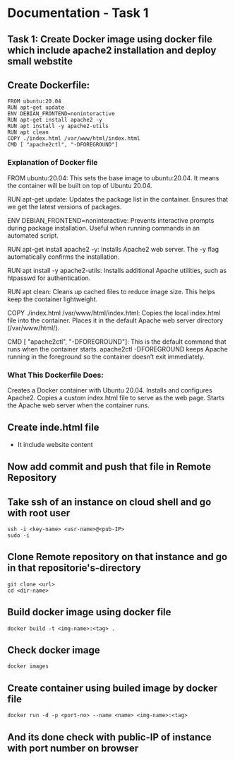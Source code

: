 # Documentation - Task 1

## Task 1: Create Docker image using docker file which include apache2 installation and deploy small webstite

## Create Dockerfile:
```
FROM ubuntu:20.04
RUN apt-get update
ENV DEBIAN_FRONTEND=noninteractive
RUN apt-get install apache2 -y
RUN apt install -y apache2-utils
RUN apt clean
COPY ./index.html /var/www/html/index.html
CMD [ "apache2ctl", "-DFOREGROUND"]
```
### Explanation of Docker file 
FROM ubuntu:20.04: This sets the base image to ubuntu:20.04. It means the container will be built on top of Ubuntu 20.04.

RUN apt-get update: Updates the package list in the container. Ensures that we get the latest versions of packages.

ENV DEBIAN_FRONTEND=noninteractive: Prevents interactive prompts during package installation. Useful when running commands in an automated script.

RUN apt-get install apache2 -y: Installs Apache2 web server. The -y flag automatically confirms the installation.

RUN apt install -y apache2-utils: Installs additional Apache utilities, such as htpasswd for authentication.

RUN apt clean: Cleans up cached files to reduce image size. This helps keep the container lightweight.

COPY ./index.html /var/www/html/index.html: Copies the local index.html file into the container. Places it in the default Apache web server directory (/var/www/html/).

CMD [ "apache2ctl", "-DFOREGROUND"]: This is the default command that runs when the container starts. apache2ctl -DFOREGROUND keeps Apache running in the foreground so the container doesn’t exit immediately.

### What This Dockerfile Does:
Creates a Docker container with Ubuntu 20.04.
Installs and configures Apache2.
Copies a custom index.html file to serve as the web page.
Starts the Apache web server when the container runs.

## Create inde.html file 
- It include website content
  
## Now add commit and push that file in Remote Repository

## Take ssh of an instance on cloud shell and go with root user
```
ssh -i <key-name> <usr-name>@<pub-IP>
sudo -i
```
## Clone Remote repository on that instance and go in that repositorie's-directory
```
git clone <url>
cd <dir-name>
```
## Build docker image using docker file 
```
docker build -t <img-name>:<tag> .
```
## Check docker image
```
docker images
```

## Create container using builed image by docker file 
```
docker run -d -p <port-no> --name <name> <img-name>:<tag>
```
## And its done check with public-IP of instance with port number on browser
